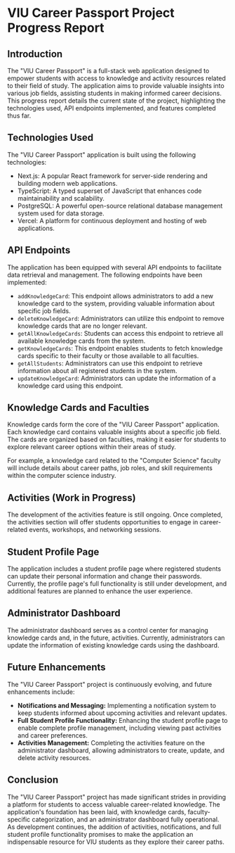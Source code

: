 # VIU Career Passport Project Progress Report

## Introduction

The "VIU Career Passport" is a full-stack web application designed to empower students with access to knowledge and activity resources related to their field of study. The application aims to provide valuable insights into various job fields, assisting students in making informed career decisions. This progress report details the current state of the project, highlighting the technologies used, API endpoints implemented, and features completed thus far.

## Technologies Used

The "VIU Career Passport" application is built using the following technologies:

- Next.js: A popular React framework for server-side rendering and building modern web applications.
- TypeScript: A typed superset of JavaScript that enhances code maintainability and scalability.
- PostgreSQL: A powerful open-source relational database management system used for data storage.
- Vercel: A platform for continuous deployment and hosting of web applications.

## API Endpoints

The application has been equipped with several API endpoints to facilitate data retrieval and management. The following endpoints have been implemented:

- `addKnowledgeCard`: This endpoint allows administrators to add a new knowledge card to the system, providing valuable information about specific job fields.
- `deleteKnowledgeCard`: Administrators can utilize this endpoint to remove knowledge cards that are no longer relevant.
- `getAllKnowledgeCards`: Students can access this endpoint to retrieve all available knowledge cards from the system.
- `getKnowledgeCards`: This endpoint enables students to fetch knowledge cards specific to their faculty or those available to all faculties.
- `getAllStudents`: Administrators can use this endpoint to retrieve information about all registered students in the system.
- `updateKnowledgeCard`: Administrators can update the information of a knowledge card using this endpoint.

## Knowledge Cards and Faculties

Knowledge cards form the core of the "VIU Career Passport" application. Each knowledge card contains valuable insights about a specific job field. The cards are organized based on faculties, making it easier for students to explore relevant career options within their areas of study.

For example, a knowledge card related to the "Computer Science" faculty will include details about career paths, job roles, and skill requirements within the computer science industry.

## Activities (Work in Progress)

The development of the activities feature is still ongoing. Once completed, the activities section will offer students opportunities to engage in career-related events, workshops, and networking sessions.

## Student Profile Page

The application includes a student profile page where registered students can update their personal information and change their passwords. Currently, the profile page's full functionality is still under development, and additional features are planned to enhance the user experience.

## Administrator Dashboard

The administrator dashboard serves as a control center for managing knowledge cards and, in the future, activities. Currently, administrators can update the information of existing knowledge cards using the dashboard.

## Future Enhancements

The "VIU Career Passport" project is continuously evolving, and future enhancements include:

- **Notifications and Messaging:** Implementing a notification system to keep students informed about upcoming activities and relevant updates.
- **Full Student Profile Functionality:** Enhancing the student profile page to enable complete profile management, including viewing past activities and career preferences.
- **Activities Management:** Completing the activities feature on the administrator dashboard, allowing administrators to create, update, and delete activity resources.

## Conclusion

The "VIU Career Passport" project has made significant strides in providing a platform for students to access valuable career-related knowledge. The application's foundation has been laid, with knowledge cards, faculty-specific categorization, and an administrator dashboard fully operational. As development continues, the addition of activities, notifications, and full student profile functionality promises to make the application an indispensable resource for VIU students as they explore their career paths.
